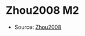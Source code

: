 <a name="material" />

# Zhou2008 M2
<script type="application/ld+json">
  {
    "@context": "https://schema.org/",
    "@type": "ChemicalSubstance",
    "http://purl.org/dc/terms/conformsTo":
      {
        "@type": "CreativeWork",
        "@id": "https://bioschemas.org/profiles/ChemicalSubstance/0.4-RELEASE/"
      },
    "@id": "https://egonw.github.io/nanowiki/nanowiki214.html#material",
    "name": "Zhou2008 M2",
    "sameAs": "http://127.0.0.1/mediawiki/index.php/Special:URIResolver/Zhou2008_M2"
  }
</script>


* Source: [Zhou2008](http://127.0.0.1/mediawiki/index.php/Special:URIResolver/Zhou2008)
